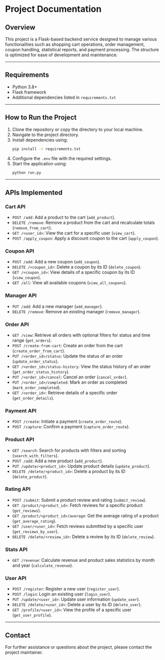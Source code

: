 # Project Documentation

## Overview
This project is a Flask-based backend service designed to manage various functionalities such as shopping cart operations, order management, coupon handling, statistical reports, and payment processing. The structure is optimized for ease of development and maintenance.

---

## Requirements
- Python 3.8+
- Flask framework
- Additional dependencies listed in `requirements.txt`

---

## How to Run the Project

1. Clone the repository or copy the directory to your local machine.
2. Navigate to the project directory.
3. Install dependencies using:
   ```bash
   pip install -r requirements.txt
   ```
4. Configure the `.env` file with the required settings.
5. Start the application using:
   ```bash
   python run.py
   ```

---

## APIs Implemented

### **Cart API**
- `POST /add`: Add a product to the cart (`add_product`).
- `DELETE /remove`: Remove a product from the cart and recalculate totals (`remove_from_cart`).
- `GET /<user_id>`: View the cart for a specific user (`view_cart`).
- `POST /apply_coupon`: Apply a discount coupon to the cart (`apply_coupon`).

### **Coupon API**
- `POST /add`: Add a new coupon (`add_coupon`).
- `DELETE /<coupon_id>`: Delete a coupon by its ID (`delete_coupon`).
- `GET /<coupon_id>`: View details of a specific coupon by its ID (`view_coupon`).
- `GET /all`: View all available coupons (`view_all_coupons`).

### **Manager API**
- `PUT /add`: Add a new manager (`add_manager`).
- `DELETE /remove`: Remove an existing manager (`remove_manager`).

### **Order API**
- `GET /view`: Retrieve all orders with optional filters for status and time range (`get_orders`).
- `POST /create-from-cart`: Create an order from the cart (`create_order_from_cart`).
- `PUT /<order_id>/status`: Update the status of an order (`update_order_status`).
- `GET /<order_id>/status-history`: View the status history of an order (`get_order_status_history`).
- `PUT /<order_id>/cancel`: Cancel an order (`cancel_order`).
- `PUT /<order_id>/completed`: Mark an order as completed (`mark_order_completed`).
- `GET /<order_id>`: Retrieve details of a specific order (`get_order_details`).

### **Payment API**
- `POST /create`: Initiate a payment (`create_order_route`).
- `POST /capture`: Confirm a payment (`capture_order_route`).

### **Product API**
- `GET /search`: Search for products with filters and sorting (`search_with_filters`).
- `POST /add`: Add a new product (`add_product`).
- `PUT /update/<product_id>`: Update product details (`update_product`).
- `DELETE /delete/<product_id>`: Delete a product by its ID (`delete_product`).

### **Rating API**
- `POST /submit`: Submit a product review and rating (`submit_review`).
- `GET /product/<product_id>`: Fetch reviews for a specific product (`get_reviews`).
- `GET /product/<product_id>/average`: Get the average rating of a product (`get_average_rating`).
- `GET /user/<user_id>`: Fetch reviews submitted by a specific user (`get_reviews_by_user`).
- `DELETE /delete/<review_id>`: Delete a review by its ID (`delete_review`).

### **Stats API**
- `GET /revenue`: Calculate revenue and product sales statistics by month and year (`calculate_revenue`).

### **User API**
- `POST /register`: Register a new user (`register_user`).
- `POST /login`: Login an existing user (`login_user`).
- `PUT /update/<user_id>`: Update user information (`update_user`).
- `DELETE /delete/<user_id>`: Delete a user by its ID (`delete_user`).
- `GET /profile/<user_id>`: View the profile of a specific user (`get_user_profile`).

---

## Contact
For further assistance or questions about the project, please contact the project maintainer.

